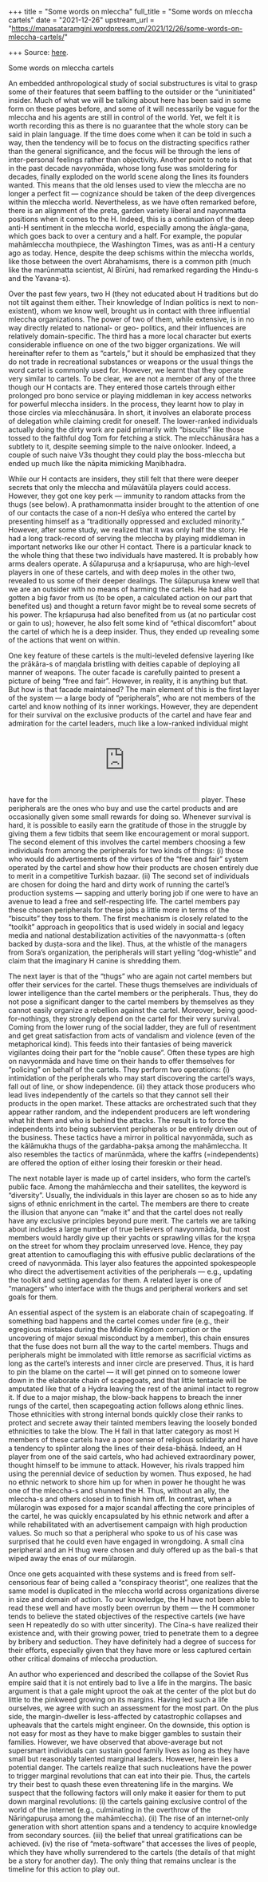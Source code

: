 +++
title = "Some words on mleccha"
full_title = "Some words on mleccha cartels"
date = "2021-12-26"
upstream_url = "https://manasataramgini.wordpress.com/2021/12/26/some-words-on-mleccha-cartels/"

+++
Source: [here](https://manasataramgini.wordpress.com/2021/12/26/some-words-on-mleccha-cartels/).

Some words on mleccha cartels

An embedded anthropological study of social substructures is vital to grasp some of their features that seem baffling to the outsider or the “uninitiated” insider. Much of what we will be talking about here has been said in some form on these pages before, and some of it will necessarily be vague for the mleccha and his agents are still in control of the world. Yet, we felt it is worth recording this as there is no guarantee that the whole story can be said in plain language. If the time does come when it can be told in such a way, then the tendency will be to focus on the distracting specifics rather than the general significance, and the focus will be through the lens of inter-personal feelings rather than objectivity. Another point to note is that in the past decade navyonmāda, whose long fuse was smoldering for decades, finally exploded on the world scene along the lines its founders wanted. This means that the old lenses used to view the mleccha are no longer a perfect fit — cognizance should be taken of the deep divergences within the mleccha world. Nevertheless, as we have often remarked before, there is an alignment of the preta, garden variety liberal and nayonmatta positions when it comes to the H. Indeed, this is a continuation of the deep anti-H sentiment in the mleccha world, especially among the āṅgla-gaṇa, which goes back to over a century and a half. For example, the popular mahāmleccha mouthpiece, the Washington Times, was as anti-H a century ago as today. Hence, despite the deep schisms within the mleccha worlds, like those between the overt Abrahamisms, there is a common pith (much like the marūnmatta scientist, Al Bīrūni, had remarked regarding the Hindu-s and the Yavana-s).

Over the past few years, two H (they not educated about H traditions but do not tilt against them either. Their knowledge of Indian politics is next to non-existent), whom we know well, brought us in contact with three influential mleccha organizations. The power of two of them, while extensive, is in no way directly related to national- or geo- politics, and their influences are relatively domain-specific. The third has a more local character but exerts considerable influence on one of the two bigger organizations. We will hereinafter refer to them as “cartels,” but it should be emphasized that they do not trade in recreational substances or weapons or the usual things the word cartel is commonly used for. However, we learnt that they operate very similar to cartels. To be clear, we are not a member of any of the three though our H contacts are. They entered those cartels through either prolonged pro bono service or playing middleman in key access networks for powerful mleccha insiders. In the process, they learnt how to play in those circles via mlecchānusāra. In short, it involves an elaborate process of delegation while claiming credit for oneself. The lower-ranked individuals actually doing the dirty work are paid primarily with “biscuits” like those tossed to the faithful dog Tom for fetching a stick. The mlecchānusāra has a subtlety to it, despite seeming simple to the naive onlooker. Indeed, a couple of such naive V3s thought they could play the boss-mleccha but ended up much like the nāpita mimicking Maṇibhadra.

While our H contacts are insiders, they still felt that there were deeper secrets that only the mleccha and mūlavātūla players could access. However, they got one key perk — immunity to random attacks from the thugs (see below). A prathamonmatta insider brought to the attention of one of our contacts the case of a non-H deśīya who entered the cartel by presenting himself as a “traditionally oppressed and excluded minority.” However, after some study, we realized that it was only half the story. He had a long track-record of serving the mleccha by playing middleman in important networks like our other H contact. There is a particular knack to the whole thing that these two individuals have mastered. It is probably how arms dealers operate. A śūlapuruṣa and a kṛśapuruṣa, who are high-level players in one of these cartels, and with deep moles in the other two, revealed to us some of their deeper dealings. The śūlapuruṣa knew well that we are an outsider with no means of harming the cartels. He had also gotten a big favor from us (to be open, a calculated action on our part that benefited us) and thought a return favor might be to reveal some secrets of his power. The kṛśapuruṣa had also benefited from us (at no particular cost or gain to us); however, he also felt some kind of “ethical discomfort” about the cartel of which he is a deep insider. Thus, they ended up revealing some of the actions that went on within.

One key feature of these cartels is the multi-leveled defensive layering like the prākāra-s of maṇḍala bristling with deities capable of deploying all manner of weapons. The outer facade is carefully painted to present a picture of being “free and fair”. However, in reality, it is anything but that. But how is that facade maintained? The main element of this is the first layer of the system — a large body of “peripherals”, who are not members of the cartel and know nothing of its inner workings. However, they are dependent for their survival on the exclusive products of the cartel and have fear and admiration for the cartel leaders, much like a low-ranked individual might have for the
![\\alpha](https://s0.wp.com/latex.php?latex=%5Calpha&bg=ffffff&fg=333333&s=0&c=20201002)
player. These peripherals are the ones who buy and use the cartel products and are occasionally given some small rewards for doing so. Whenever survival is hard, it is possible to easily earn the gratitude of those in the struggle by giving them a few tidbits that seem like encouragement or moral support. The second element of this involves the cartel members choosing a few individuals from among the peripherals for two kinds of things: (i) those who would do advertisements of the virtues of the “free and fair” system operated by the cartel and show how their products are chosen entirely due to merit in a competitive Turkish bazaar. (ii) The second set of individuals are chosen for doing the hard and dirty work of running the cartel’s production systems — sapping and utterly boring job if one were to have an avenue to lead a free and self-respecting life. The cartel members pay these chosen peripherals for these jobs a little more in terms of the “biscuits” they toss to them. The first mechanism is closely related to the “toolkit” approach in geopolitics that is used widely in social and legacy media and national destabilization activities of the navyonmatta-s (often backed by duṣṭa-sora and the like). Thus, at the whistle of the managers from Sora’s organization, the peripherals will start yelling “dog-whistle” and claim that the imaginary H canine is shredding them.

The next layer is that of the “thugs” who are again not cartel members but offer their services for the cartel. These thugs themselves are individuals of lower intelligence than the cartel members or the peripherals. Thus, they do not pose a significant danger to the cartel members by themselves as they cannot easily organize a rebellion against the cartel. Moreover, being good-for-nothings, they strongly depend on the cartel for their very survival. Coming from the lower rung of the social ladder, they are full of resentment and get great satisfaction from acts of vandalism and violence (even of the metaphorical kind). This feeds into their fantasies of being maverick vigilantes doing their part for the “noble cause”. Often these types are high on navyonmāda and have time on their hands to offer themselves for “policing” on behalf of the cartels. They perform two operations: (i) intimidation of the peripherals who may start discovering the cartel’s ways, fall out of line, or show independence. (ii) they attack those producers who lead lives independently of the cartels so that they cannot sell their products in the open market. These attacks are orchestrated such that they appear rather random, and the independent producers are left wondering what hit them and who is behind the attacks. The result is to force the independents into being subservient peripherals or be entirely driven out of the business. These tactics have a mirror in political navyonmāda, such as the kālāmukha thugs of the gardabha-pakṣa among the mahāmleccha. It also resembles the tactics of marūnmāda, where the kaffrs (=independents) are offered the option of either losing their foreskin or their head.

The next notable layer is made up of cartel insiders, who form the cartel’s public face. Among the mahāmleccha and their satellites, the keyword is “diversity”. Usually, the individuals in this layer are chosen so as to hide any signs of ethnic enrichment in the cartel. The members are there to create the illusion that anyone can “make it” and that the cartel does not really have any exclusive principles beyond pure merit. The cartels we are talking about includes a large number of true believers of navyonmāda, but most members would hardly give up their yachts or sprawling villas for the kṛṣṇa on the street for whom they proclaim unreserved love. Hence, they pay great attention to camouflaging this with effusive public declarations of the creed of navyonmāda. This layer also features the appointed spokespeople who direct the advertisement activities of the peripherals — e.g., updating the toolkit and setting agendas for them. A related layer is one of “managers” who interface with the thugs and peripheral workers and set goals for them.

An essential aspect of the system is an elaborate chain of scapegoating. If something bad happens and the cartel comes under fire (e.g., their egregious mistakes during the Middle Kingdom corruption or the uncovering of major sexual misconduct by a member), this chain ensures that the fuse does not burn all the way to the cartel members. Thugs and peripherals might be immolated with little remorse as sacrificial victims as long as the cartel’s interests and inner circle are preserved. Thus, it is hard to pin the blame on the cartel — it will get pinned on to someone lower down in the elaborate chain of scapegoats, and that little tentacle will be amputated like that of a Hydra leaving the rest of the animal intact to regrow it. If due to a major mishap, the blow-back happens to breach the inner rungs of the cartel, then scapegoating action follows along ethnic lines. Those ethnicities with strong internal bonds quickly close their ranks to protect and secrete away their tainted members leaving the loosely bonded ethnicities to take the blow. The H fall in that latter category as most H members of these cartels have a poor sense of religious solidarity and have a tendency to splinter along the lines of their deśa-bhāṣā. Indeed, an H player from one of the said cartels, who had achieved extraordinary power, thought himself to be immune to attack. However, his rivals trapped him using the perennial device of seduction by women. Thus exposed, he had no ethnic network to shore him up for when in power he thought he was one of the mleccha-s and shunned the H. Thus, without an ally, the mleccha-s and others closed in to finish him off. In contrast, when a mūlarogin was exposed for a major scandal affecting the core principles of the cartel, he was quickly encapsulated by his ethnic network and after a while rehabilitated with an advertisement campaign with high production values. So much so that a peripheral who spoke to us of his case was surprised that he could even have engaged in wrongdoing. A small cīna peripheral and an H thug were chosen and duly offered up as the bali-s that wiped away the enas of our mūlarogin.

Once one gets acquainted with these systems and is freed from self-censorious fear of being called a “conspiracy theorist”, one realizes that the same model is duplicated in the mleccha world across organizations diverse in size and domain of action. To our knowledge, the H have not been able to read these well and have mostly been overrun by them — the H commoner tends to believe the stated objectives of the respective cartels (we have seen H repeatedly do so with utter sincerity). The Cīna-s have realized their existence and, with their growing power, tried to penetrate them to a degree by bribery and seduction. They have definitely had a degree of success for their efforts, especially given that they have more or less captured certain other critical domains of mleccha production.

An author who experienced and described the collapse of the Soviet Rus empire said that it is not entirely bad to live a life in the margins. The basic argument is that a gale might uproot the oak at the center of the plot but do little to the pinkweed growing on its margins. Having led such a life ourselves, we agree with such an assessment for the most part. On the plus side, the margin-dweller is less-affected by catastrophic collapses and upheavals that the cartels might engineer. On the downside, this option is not easy for most as they have to make bigger gambles to sustain their families. However, we have observed that above-average but not supersmart individuals can sustain good family lives as long as they have small but reasonably talented marginal leaders. However, herein lies a potential danger. The cartels realize that such nucleations have the power to trigger marginal revolutions that can eat into their pie. Thus, the cartels try their best to quash these even threatening life in the margins. We suspect that the following factors will only make it easier for them to put down marginal revolutions: (i) the cartels gaining exclusive control of the world of the internet (e.g., culminating in the overthrow of the Nāriṅgapuruṣa among the mahāmleccha). (ii) The rise of an internet-only generation with short attention spans and a tendency to acquire knowledge from secondary sources. (iii) the belief that unreal gratifications can be achieved. (iv) the rise of “meta-software” that accesses the lives of people, which they have wholly surrendered to the cartels (the details of that might be a story for another day). The only thing that remains unclear is the timeline for this action to play out.
